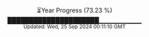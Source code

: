 <p align="center">
⏳Year Progress (73.23 %)<br>
█████████████████████▁▁▁▁▁▁▁▁▁ <br>
<sub>Updated: Wed, 25 Sep 2024 00:11:10 GMT</sub>
</p>

